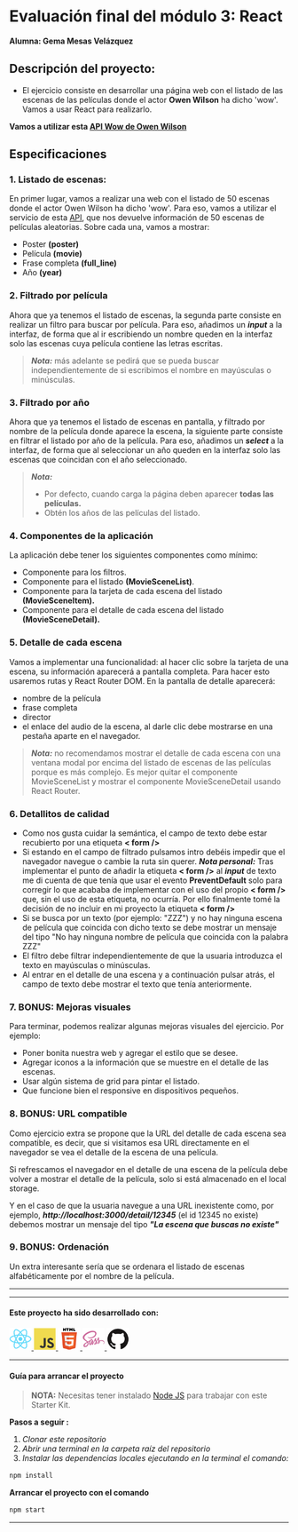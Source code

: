 # Evaluación final del módulo 3: React

**Alumna: Gema Mesas Velázquez**

## Descripción del proyecto:

- El ejercicio consiste en desarrollar una página web con el listado de las escenas de las películas donde el
  actor **Owen Wilson** ha dicho 'wow'. Vamos a usar React para realizarlo.

**Vamos a utilizar esta [API Wow de Owen Wilson](https://owen-wilson-wow-api.herokuapp.com/)**

## Especificaciones

### 1. **Listado de escenas:**

En primer lugar, vamos a realizar una web con el listado de 50 escenas donde el actor Owen Wilson ha
dicho 'wow'.
Para eso, vamos a utilizar el servicio de esta [API](https://owen-wilson-wow-api.herokuapp.com/wows/random?results=50/), que nos devuelve información de 50 escenas de películas aleatorias. Sobre cada una, vamos a
mostrar:

- Poster **(poster)**
- Película **(movie)**
- Frase completa **(full_line)**
- Año **(year)**

### 2. **Filtrado por película**

Ahora que ya tenemos el listado de escenas, la segunda parte consiste en realizar un filtro para buscar por
película. Para eso, añadimos un **_input_** a la interfaz, de forma que al ir escribiendo un nombre queden en la
interfaz solo las escenas cuya película contiene las letras escritas.

> **_Nota:_** más adelante se pedirá que se pueda buscar independientemente de si escribimos el nombre en mayúsculas o minúsculas.

### 3. **Filtrado por año**

Ahora que ya tenemos el listado de escenas en pantalla, y filtrado por nombre de la película donde aparece
la escena, la siguiente parte consiste en filtrar el listado por año de la película.
Para eso, añadimos un **_select_** a la interfaz, de forma que al seleccionar un año queden en la interfaz solo las escenas que
coincidan con el año seleccionado.

> **_Nota:_**
>
> - Por defecto, cuando carga la página deben aparecer **todas las películas.**
> - Obtén los años de las películas del listado.

### 4. **Componentes de la aplicación**

La aplicación debe tener los siguientes componentes como mínimo:

- Componente para los filtros.
- Componente para el listado **(MovieSceneList)**.
- Componente para la tarjeta de cada escena del listado **(MovieSceneItem).**
- Componente para el detalle de cada escena del listado **(MovieSceneDetail).**

### 5. **Detalle de cada escena**

Vamos a implementar una funcionalidad: al hacer clic sobre la tarjeta de una escena, su información
aparecerá a pantalla completa. Para hacer esto usaremos rutas y React Router DOM. En la pantalla de
detalle aparecerá:

- nombre de la película
- frase completa
- director
- el enlace del audio de la escena, al darle clic debe mostrarse en una pestaña aparte en el navegador.

> **_Nota:_** no recomendamos mostrar el detalle de cada escena con una ventana modal por encima del
> listado de escenas de las películas porque es más complejo. Es mejor quitar el componente
> MovieSceneList y mostrar el componente MovieSceneDetail usando React Router.

### 6. **Detallitos de calidad**

- Como nos gusta cuidar la semántica, el campo de texto debe estar recubierto por una etiqueta
  **< form />**
- Si estando en el campo de filtrado pulsamos intro debéis impedir que el navegador navegue o cambie
  la ruta sin querer.
  **_Nota personal:_** Tras implementar el punto de añadir la etiqueta **< form />** al **_input_** de texto me di cuenta de que tenía que usar el evento **PreventDefault** solo para corregir lo que acababa de implementar con el uso del propio **< form />** que, sin el uso de esta etiqueta, no ocurría. Por ello finalmente tomé la decisión de no incluir en mi proyecto la etiqueta **< form />** 
- Si se busca por un texto (por ejemplo: "ZZZ") y no hay ninguna escena de película que coincida con
  dicho texto se debe mostrar un mensaje del tipo "No hay ninguna nombre de película que coincida
  con la palabra ZZZ"
- El filtro debe filtrar independientemente de que la usuaria introduzca el texto en mayúsculas o
  minúsculas.
- Al entrar en el detalle de una escena y a continuación pulsar atrás, el campo de texto debe mostrar el
  texto que tenía anteriormente.

### 7. **BONUS: Mejoras visuales**

Para terminar, podemos realizar algunas mejoras visuales del ejercicio. Por ejemplo:

- Poner bonita nuestra web y agregar el estilo que se desee.
- Agregar iconos a la información que se muestre en el detalle de las escenas.
- Usar algún sistema de grid para pintar el listado.
- Que funcione bien el responsive en dispositivos pequeños.

### 8. **BONUS: URL compatible**

Como ejercicio extra se propone que la URL del detalle de cada escena sea compatible, es decir,
que si visitamos esa URL directamente en el navegador se vea el detalle de la escena de una película.

Si refrescamos el navegador en el detalle de una escena de la película debe volver a mostrar el
detalle de la película, solo si está almacenado en el local storage.

Y en el caso de que la usuaria navegue a una URL inexistente como, por ejemplo,
**_http://localhost:3000/detail/12345_** (el id 12345 no existe) debemos mostrar un mensaje
del tipo **_"La escena que buscas no existe"_**

### 9. **BONUS: Ordenación**

Un extra interesante sería que se ordenara el listado de escenas alfabéticamente por el nombre de la
película.

---


---

#### Este proyecto ha sido desarrollado con:

<p>
<a href="https://reactjs.org/" target="_blank" rel="noreferrer"> <img src="https://raw.githubusercontent.com/devicons/devicon/master/icons/react/react-original.svg" alt="react" width="40" height="40"/> </a> 
<a href="https://developer.mozilla.org/en-US/docs/Web/JavaScript" target="_blank" rel="noreferrer"> <img src="https://raw.githubusercontent.com/devicons/devicon/master/icons/javascript/javascript-original.svg" alt="javascript" width="40" height="40"/> 
<a href="https://www.w3.org/html/" target="_blank" rel="noreferrer"> <img src="https://raw.githubusercontent.com/devicons/devicon/master/icons/html5/html5-original-wordmark.svg" alt="html5" width="40" height="40"/>
<a href="https://sass-lang.com" target="_blank" rel="noreferrer"> <img src="https://raw.githubusercontent.com/devicons/devicon/master/icons/sass/sass-original.svg" alt="sass" width="40" height="40"/>
<a href="https://github.com/" target="_blank" rel="noreferrer"> <img src="https://raw.githubusercontent.com/devicons/devicon/master/icons/github/github-original.svg" alt=“github” width="40" height="40"/> </a> 
</p>

---

#### Guía para arrancar el proyecto

> **NOTA:** Necesitas tener instalado [Node JS](https://nodejs.org/) para trabajar con este Starter Kit.

**Pasos a seguir :**

1. _Clonar este repositorio_
2. _Abrir una terminal en la carpeta raíz del repositorio_
3. _Instalar las dependencias locales ejecutando en la terminal el comando:_

```bash
npm install
```

**Arrancar el proyecto con el comando**

```bash
npm start
```

---

